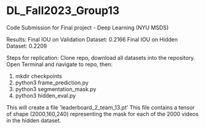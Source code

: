 # DL_Fall2023_Group13
 Code Submission for Final project - Deep Learning (NYU MSDS)

Results: 
Final IOU on Validation Dataset: 0.2166
Final IOU on Hidden Dataset: 0.2209

Steps for replication:
Clone repo, download all datasets into the repository.
Open Terminal and navigate to repo, then:
1. mkdir checkpoints
3. python3 frame_prediction.py
4. python3 segmentation_mask.py
5. python3 hidden_eval.py

This will create a file 'leaderboard_2_team_13.pt'
This file contains a tensor of shape (2000,160,240) representing the mask for each of the 2000 videos in the hidden dataset.
